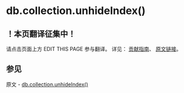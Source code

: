 # db.collection.unhideIndex()

## ！本页翻译征集中！

请点击页面上方 EDIT THIS PAGE 参与翻译。
详见：
[贡献指南]( https://github.com/JinMuInfo/MongoDB-Manual-zh/blob/master/CONTRIBUTING.md )、
[原文链接](  https://docs.mongodb.com/manual/reference/method/db.collection.unhideIndex/  )。

## 参见

原文 - [db.collection.unhideIndex()]( https://docs.mongodb.com/manual/reference/method/db.collection.unhideIndex/ )

